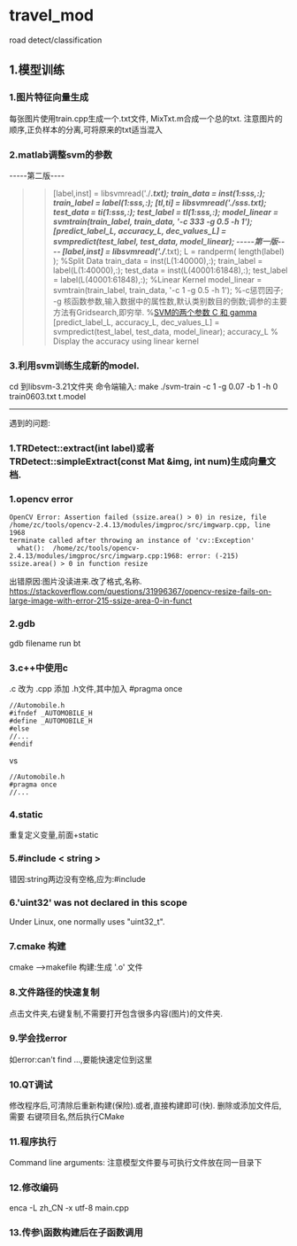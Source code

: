 # travel_mod
road detect/classification
## 1.模型训练
### 1.图片特征向量生成
每张图片使用train.cpp生成一个.txt文件,
MixTxt.m合成一个总的txt.
注意图片的顺序,正负样本的分离,可将原来的txt适当混入
### 2.matlab调整svm的参数
-----第二版----
>>[label,inst] = libsvmread('./***.txt);
>>train_data = inst(1:sss,:);
>>train_label = label(1:sss,:);
>>[tl,ti] = libsvmread('./sss.txt);
>>test_data = ti(1:sss,:);
>>test_label = tl(1:sss,:);
>>model_linear = svmtrain(train_label, train_data, '-c 333 -g 0.5 -h 1');
>>[predict_label_L, accuracy_L, dec_values_L] = svmpredict(test_label, test_data, model_linear);
-----第一版----
>>[label,inst] = libsvmread('./***.txt);
>>L = randperm( length(label) );
%Split Data
>>train_data = inst(L(1:40000),:);
>>train_label = label(L(1:40000),:);
>>test_data = inst(L(40001:61848),:);
>>test_label = label(L(40001:61848),:);
%Linear Kernel
>>model_linear = svmtrain(train_label, train_data, '-c 1 -g 0.5 -h 1'); 
%-c惩罚因子; -g 核函数参数,输入数据中的属性数,默认类别数目的倒数;调参的主要方法有Gridsearch,即穷举.
%[SVM的两个参数 C 和 gamma](http://blog.csdn.net/wusecaiyun/article/details/49681431)
>>[predict_label_L, accuracy_L, dec_values_L] = svmpredict(test_label, test_data, model_linear);
>>accuracy_L % Display the accuracy using linear kernel

### 3.利用svm训练生成新的model.
cd 到libsvm-3.21文件夹
命令端输入:
make
 ./svm-train -c 1 -g 0.07 -b 1 -h 0 train0603.txt t.model


-----------
遇到的问题:
### 1.TRDetect::extract(int label)或者TRDetect::simpleExtract(const Mat &img, int num)生成向量文档.

### 1.opencv error
```
OpenCV Error: Assertion failed (ssize.area() > 0) in resize, file /home/zc/tools/opencv-2.4.13/modules/imgproc/src/imgwarp.cpp, line 1968
terminate called after throwing an instance of 'cv::Exception'
  what():  /home/zc/tools/opencv-2.4.13/modules/imgproc/src/imgwarp.cpp:1968: error: (-215) ssize.area() > 0 in function resize
```
出错原因:图片没读进来.改了格式,名称.
https://stackoverflow.com/questions/31996367/opencv-resize-fails-on-large-image-with-error-215-ssize-area-0-in-funct
### 2.gdb 
gdb filename
run
bt
### 3.c++中使用c
.c 改为 .cpp
添加 .h文件,其中加入 #pragma once
```
//Automobile.h
#ifndef _AUTOMOBILE_H
#define _AUTOMOBILE_H
#else
//...
#endif 
```
vs
```
//Automobile.h
#pragma once
//... 
```
### 4.static
重复定义变量,前面+static

### 5.#include < string >
错因:string两边没有空格,应为:#include <string>

### 6.'uint32' was not declared in this scope
Under Linux, one normally uses "uint32_t".

### 7.cmake 构建
cmake -->makefile
构建:生成 '.o' 文件

### 8.文件路径的快速复制
点击文件夹,右键复制,不需要打开包含很多内容(图片)的文件夹.

### 9.学会找error
如error:can't find ...,要能快速定位到这里

### 10.QT调试
修改程序后,可清除后重新构建(保险).或者,直接构建即可(快).
删除或添加文件后,需要 右键项目名,然后执行CMake

### 11.程序执行
Command line arguments:
注意模型文件要与可执行文件放在同一目录下
### 12.修改编码
enca -L zh_CN -x utf-8 main.cpp
### 13.传参\函数构建后在子函数调用

